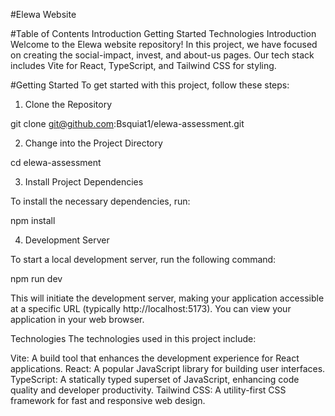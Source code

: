


#Elewa Website


#Table of Contents
Introduction
Getting Started
Technologies
Introduction
Welcome to the Elewa website repository! In this project, we have focused on creating the social-impact, invest, and about-us pages. Our tech stack includes Vite for React, TypeScript, and Tailwind CSS for styling.

#Getting Started
To get started with this project, follow these steps:

1. Clone the Repository


git clone git@github.com:Bsquiat1/elewa-assessment.git

2. Change into the Project Directory


cd elewa-assessment

3. Install Project Dependencies

To install the necessary dependencies, run:


npm install

4. Development Server

To start a local development server, run the following command:


npm run dev

This will initiate the development server, making your application accessible at a specific URL (typically http://localhost:5173). You can view your application in your web browser.

Technologies
The technologies used in this project include:

Vite: A build tool that enhances the development experience for React applications.
React: A popular JavaScript library for building user interfaces.
TypeScript: A statically typed superset of JavaScript, enhancing code quality and developer productivity.
Tailwind CSS: A utility-first CSS framework for fast and responsive web design.
